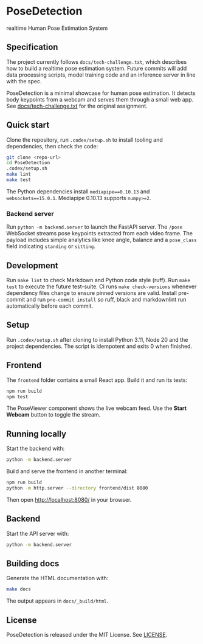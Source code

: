 # PoseDetection

realtime Human Pose Estimation System

## Specification

The project currently follows `docs/tech-challenge.txt`, which describes how
to build a realtime pose estimation system. Future commits will add data
processing scripts, model training code and an inference server in line with
the spec.

PoseDetection is a minimal showcase for human pose estimation. It detects body
keypoints from a webcam and serves them through a small web app. See
[docs/tech-challenge.txt](docs/tech-challenge.txt) for the original assignment.

## Quick start

Clone the repository, run `.codex/setup.sh` to install tooling and
dependencies, then check the code:

```bash
git clone <repo-url>
cd PoseDetection
.codex/setup.sh
make lint
make test
```

The Python dependencies install `mediapipe==0.10.13` and
`websockets==15.0.1`. Mediapipe 0.10.13 supports `numpy>=2`.

### Backend server

Run `python -m backend.server` to launch the FastAPI server. The `/pose`
WebSocket streams pose keypoints extracted from each video frame. The
payload includes simple analytics like knee angle, balance and a
``pose_class`` field indicating ``standing`` or ``sitting``.

## Development

Run `make lint` to check Markdown and Python code style (ruff).
Run `make test` to execute the future test-suite.
CI runs `make check-versions` whenever dependency files change to
ensure pinned versions are valid.
Install pre-commit and run `pre-commit install` so ruff, black and
markdownlint run automatically before each commit.

## Setup

Run `.codex/setup.sh` after cloning to install Python 3.11, Node 20 and the
project dependencies. The script is idempotent and exits 0 when finished.

## Frontend

The `frontend` folder contains a small React app. Build it and run its tests:

```bash
npm run build
npm test
```

The PoseViewer component shows the live webcam feed. Use the **Start Webcam**
button to toggle the stream.

## Running locally

Start the backend with:

```bash
python -m backend.server
```

Build and serve the frontend in another terminal:

```bash
npm run build
python -m http.server --directory frontend/dist 8080
```

Then open [http://localhost:8080/](http://localhost:8080/) <!-- lychee skip -->
in your browser.

## Backend

Start the API server with:

```bash
python -m backend.server
```

## Building docs

Generate the HTML documentation with:

```bash
make docs
```

The output appears in `docs/_build/html`.

## License

PoseDetection is released under the MIT License. See [LICENSE](LICENSE).
